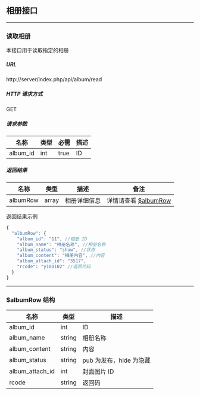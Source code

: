 ## 相册接口

----------

### 读取相册

本接口用于读取指定的相册

##### URL

http://server/index.php/api/album/read

##### HTTP 请求方式

GET

##### 请求参数

| 名称 | 类型 | 必需 | 描述 |
| - | - | - | - |
| album_id | int | true | ID |

##### 返回结果

| 名称 | 类型 | 描述 | 备注 |
| - | - | - | - |
| albumRow | array | 相册详细信息 | 详情请查看 [$albumRow](#albumRow) |

返回结果示例

``` javascript
{
  "albumRow": {
    "album_id": "11", //相册 ID
    "album_name": "相册名称", //相册名称
    "album_status": "show", //状态
    "album_content": "相册内容", //内容
    "album_attach_id": "3517",
    "rcode": "y180102" //返回代码
  }
}
```

----------

<span id="albumRow"></span>

### $albumRow 结构

| 名称 | 类型 | 描述 |
| - | - | - |
| album_id | int | ID |
| album_name | string | 相册名称 |
| album_content | string | 内容 |
| album_status | string | pub 为发布，hide 为隐藏 |
| album_attach_id | int | 封面图片 ID |
| rcode | string | 返回码 |
